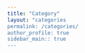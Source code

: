 ```yaml
---
title: "Category"
layout: "categories
permalink: /categories/
author_profile: true
sidebar_main:: true
---
```

